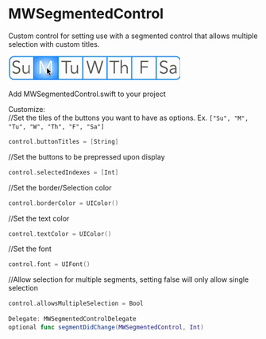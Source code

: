 # MWSegmentedControl
Custom control for setting use with a segmented control that allows multiple selection with custom titles.

![ScreenShot](https://github.com/MicahTWilson/MWSegmentedControl/blob/master/MWSegmentedControl/MWSegmentedControlVideo.gif)

Add MWSegmentedControl.swift to your project

Customize:                                                                         
//Set the tiles of the buttons you want to have as options. Ex. ```["Su", "M", "Tu", "W", "Th", "F", "Sa"]```
```swift
control.buttonTitles = [String]
```

//Set the buttons to be prepressed upon display                         
```swift
control.selectedIndexes = [Int]
```

//Set the border/Selection color                                                                         
```swift
control.borderColor = UIColor()
```

//Set the text color                                                                         
```swift
control.textColor = UIColor()
```

//Set the font                                                                         
```swift
control.font = UIFont()
```

//Allow selection for multiple segments, setting false will only allow single selection                                                                         
```swift
control.allowsMultipleSelection = Bool
```

```swift
Delegate: MWSegmentedControlDelegate                                                                         
optional func segmentDidChange(MWSegmentedControl, Int)
```
